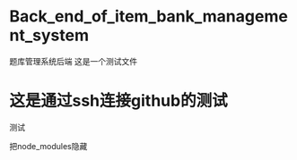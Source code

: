 # Back_end_of_item_bank_management_system
题库管理系统后端
这是一个测试文件

# 这是通过ssh连接github的测试
测试

把node_modules隐藏